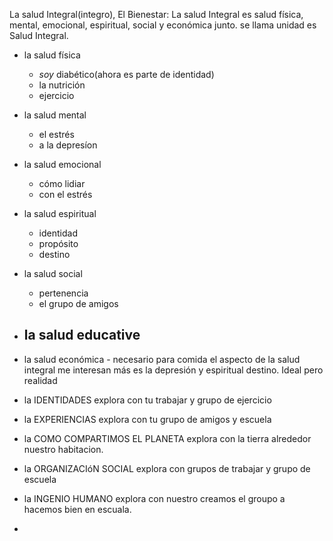 La salud Integral(integro), El Bienestar: 
La salud Integral es salud física, mental, emocional, espiritual, social y económica junto.  se llama unidad es Salud Integral.
- la salud física
	- *soy* diabético(ahora es parte de identidad)
	- la nutrición
	- ejercicio
- la salud mental
	- el estrés
	- a la depresíon
- la salud emocional
	- cómo lidiar
	- con el estrés
- la salud espiritual
	- identidad
	- propósito
	- destino
- la salud social
	- pertenencia
	- el grupo de amigos
- la salud educative
	- 
- la salud económica
		- necesario para comida
el aspecto de la salud integral me interesan más es la depresión y  espiritual destino. 
Ideal pero realidad

- la IDENTIDADES explora con tu trabajar y grupo de ejercicio
- la EXPERIENCIAS explora con tu grupo de amigos y escuela
- la COMO COMPARTIMOS EL PLANETA explora con la tierra alrededor nuestro habitacion.
- la ORGANIZACIóN SOCIAL explora con grupos de trabajar y grupo de escuela
- la INGENIO HUMANO explora con nuestro creamos el groupo a hacemos bien en escuala.
- 

<!--stackedit_data:
eyJoaXN0b3J5IjpbODIzMjYwOTcsNjgyOTk5OTczLC0zNjEyMz
gwMTgsLTE5ODM4NTg5ODYsNDM5NDQzMDE4LC0yMDkzNzEwM119

-->